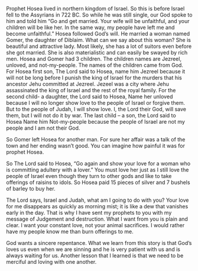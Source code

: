 Prophet Hosea lived in northern kingdom of Israel. So this is before Israel fell to the Assyrians in 722 BC. So while he was still single, our God spoke to him and told him “Go and get married. Your wife will be unfaithful, and your children will be like her. In the same way, my people have left me and become unfaithful.” Hosea followed God’s will.  He married a woman named Gomer, the daughter of Diblaim. What can we say about this woman? She is beautiful and attractive lady. Most likely, she has a lot of suitors even before she got married. She is also materialistic and can easily be swayed by rich men. Hosea and Gomer had 3 children. The children names are Jezreel, unloved, and not-my-people. The names of the children came from God.  For Hosea first son, The Lord said to Hosea, name him Jezreel because it will not be long before I punish the king of Israel for the murders that his ancestor Jehu committed at Jezreel. Jezeel was a city where Jehu assassinated the king of Israel and the rest of the royal family. For the second child- a daughter, the Lord said to Hosea, Name her unloved because I will no longer show love to the people of Israel or forgive them. But to the people of Judah, I will show love. I, the Lord their God, will save them, but I will not do it by war. The last child – a son, the Lord said to Hosea Name him Not-my-people because the people of Israel are not my people and I am not their God.

So Gomer left Hosea for another man. For sure her affair was a talk of the town and her ending wasn’t good.  You can imagine how painful it was for prophet Hosea.

So The Lord said to Hosea, “Go again and show your love for a woman who is committing adultery with a lover.” You must love her just as I still love the people of Israel even though they turn to other gods and like to take offerings of raisins to idols. So Hosea paid 15 pieces of silver and 7 bushels of barley to buy her.

The Lord says, Israel and Judah, what am I going to do with you? Your love for me disappears as quickly as morning mist; it is like a dew that vanishes early in the day. That is why I have sent my prophets to you with my message of Judgement and destruction. What I want from you is plain and clear. I want your constant love, not your animal sacrifices. I would rather have my people know me than burn offerings to me.

God wants a sincere repentance. What we learn from this story is that God’s loves us even when we are sinning and he is very patient with us and is always waiting for us. Another lesson that I learned is that we need to be merciful and loving with one another. 
